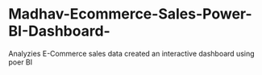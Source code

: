 # Madhav-Ecommerce-Sales-Power-BI-Dashboard-
Analyzies E-Commerce sales data created an interactive dashboard using poer BI
